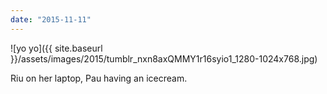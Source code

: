 ```yaml
---
date: "2015-11-11"
---
```


![yo yo]({{ site.baseurl }}/assets/images/2015/tumblr_nxn8axQMMY1r16syio1_1280-1024x768.jpg)

Riu on her laptop, Pau having an icecream.
